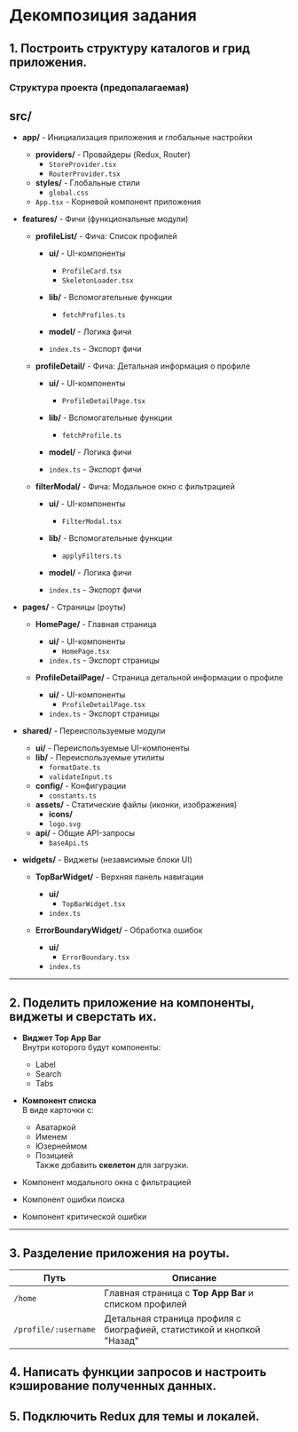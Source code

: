 # Декомпозиция задания

## 1. Построить структуру каталогов и грид приложения.

### Структура проекта (предопалагаемая)

## src/

- **app/** - Инициализация приложения и глобальные настройки

  - **providers/** - Провайдеры (Redux, Router)
    - `StoreProvider.tsx`
    - `RouterProvider.tsx`
  - **styles/** - Глобальные стили
    - `global.css`
  - `App.tsx` - Корневой компонент приложения

- **features/** - Фичи (функциональные модули)

  - **profileList/** - Фича: Список профилей

    - **ui/** - UI-компоненты
      - `ProfileCard.tsx`
      - `SkeletonLoader.tsx`
    - **lib/** - Вспомогательные функции
      - `fetchProfiles.ts`
    - **model/** - Логика фичи

    - `index.ts` - Экспорт фичи

  - **profileDetail/** - Фича: Детальная информация о профиле

    - **ui/** - UI-компоненты
      - `ProfileDetailPage.tsx`
    - **lib/** - Вспомогательные функции
      - `fetchProfile.ts`
    - **model/** - Логика фичи

    - `index.ts` - Экспорт фичи

  - **filterModal/** - Фича: Модальное окно с фильтрацией

    - **ui/** - UI-компоненты
      - `FilterModal.tsx`
    - **lib/** - Вспомогательные функции
      - `applyFilters.ts`
    - **model/** - Логика фичи

    - `index.ts` - Экспорт фичи

- **pages/** - Страницы (роуты)

  - **HomePage/** - Главная страница

    - **ui/** - UI-компоненты
      - `HomePage.tsx`
    - `index.ts` - Экспорт страницы

  - **ProfileDetailPage/** - Страница детальной информации о профиле
    - **ui/** - UI-компоненты
      - `ProfileDetailPage.tsx`
    - `index.ts` - Экспорт страницы

- **shared/** - Переиспользуемые модули

  - **ui/** - Переиспользуемые UI-компоненты
  - **lib/** - Переиспользуемые утилиты
    - `formatDate.ts`
    - `validateInput.ts`
  - **config/** - Конфигурации
    - `constants.ts`
  - **assets/** - Статические файлы (иконки, изображения)
    - **icons/**
    - `logo.svg`
  - **api/** - Общие API-запросы
    - `baseApi.ts`

- **widgets/** - Виджеты (независимые блоки UI)

  - **TopBarWidget/** - Верхняя панель навигации

    - **ui/**
      - `TopBarWidget.tsx`
    - `index.ts`

  - **ErrorBoundaryWidget/** - Обработка ошибок
    - **ui/**
      - `ErrorBoundary.tsx`
    - `index.ts`

---

## 2. Поделить приложение на компоненты, виджеты и сверстать их.

- **Виджет Top App Bar**  
  Внутри которого будут компоненты:

  - Label
  - Search
  - Tabs

- **Компонент списка**  
  В виде карточки с:

  - Аватаркой
  - Именем
  - Юзернеймом
  - Позицией  
    Также добавить **скелетон** для загрузки.

- Компонент модального окна с фильтрацией
- Компонент ошибки поиска
- Компонент критической ошибки

---

## 3. Разделение приложения на роуты.

| Путь                 | Описание                                                               |
| -------------------- | ---------------------------------------------------------------------- |
| `/home`              | Главная страница с **Top App Bar** и списком профилей                  |
| `/profile/:username` | Детальная страница профиля с биографией, статистикой и кнопкой "Назад" |

## 4. Написать функции запросов и настроить кэширование полученных данных.

## 5. Подключить Redux для темы и локалей.
